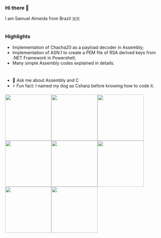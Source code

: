 ### Hi there 👋
I am Samuel Almeida from Brazil 🇧🇷

 # #
### Highlights
* Implementation of Chacha20 as a payload decoder in Assembly;
* Implementation of ASN.1 to create a PEM file of RSA derived keys from .NET Framework in Powershell;
* Many simple Assembly codes explained in details.

 # 
- 💬 Ask me about Assembly and C
- ⚡ Fun fact: I named my dog as Csharp before knowing how to code it.



<!--
**bugsam/bugsam** is a ✨ _special_ ✨ repository because its `README.md` (this file) appears on your GitHub profile.

Here are some ideas to get you started:

- 🔭 I’m currently working on ...
- 🌱 I’m currently learning ...
- 👯 I’m looking to collaborate on ...
- 🤔 I’m looking for help with ...
- 💬 Ask me about ...
- 📫 How to reach me: ...
- 😄 Pronouns: ...
- ⚡ Fun fact: ...
-->
<img src="https://user-images.githubusercontent.com/44240720/145861026-cc5f346d-321e-41c1-b934-fe2e1445e4be.png" width=150px height=150px><img src="https://user-images.githubusercontent.com/44240720/139318497-15329c49-539e-4b70-aa55-99782079dc22.png" width=150px height=150px><img src="https://user-images.githubusercontent.com/44240720/145861698-69d9f271-c09a-45fe-80de-251b0abce1d5.png" width=150px height=150px><img src="https://user-images.githubusercontent.com/44240720/208269005-3ebc51bb-30b2-4f7e-b7ec-4ffafeee07f5.png" width=150px height=150px><img src="https://user-images.githubusercontent.com/44240720/185789194-02e0df5b-1562-4c7c-ab21-bfcf1a40b75d.png" width=150px height=150px><img src="https://user-images.githubusercontent.com/44240720/145861698-69d9f271-c09a-45fe-80de-251b0abce1d5.png" width=150px height=150px><img src="https://user-images.githubusercontent.com/44240720/140743315-c3795449-cd24-4c40-8af5-2d6488adb86d.png" width=150px height=150px><img src="https://user-images.githubusercontent.com/44240720/235743345-19297b9f-84d1-432c-839d-3b2b0fcdd65d.png" width=150px height=150px>
